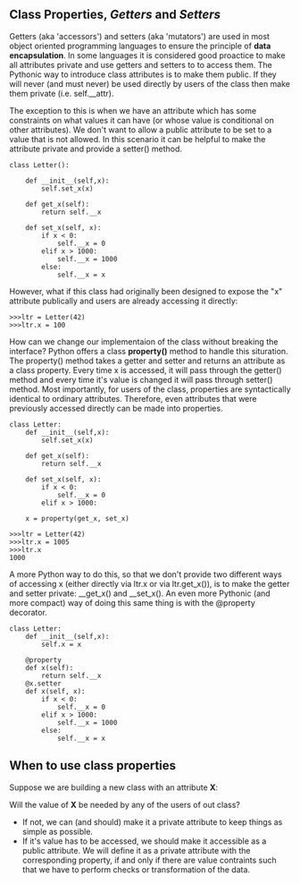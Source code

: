 ## Class Properties, *Getters* and *Setters*

Getters (aka 'accessors') and setters (aka 'mutators') are used in most object oriented programming languages to ensure the principle of **data encapsulation**. In some languages it is considered good proactice to make all attributes private and use getters and setters to to access them. The Pythonic way to introduce class attributes is to make them public. If they will never (and must never) be used directly by users of the class then make them private (i.e. self.__attr).

The exception to this is when we have an attribute which has some constraints on what values it can have (or whose value is conditional on other attributes).  We don't want to allow a public attribute to be set to a value that is not allowed.  In this scenario it can be helpful to make the attribute private and provide a setter() method.  
```
class Letter():

    def __init__(self,x):
        self.set_x(x)

    def get_x(self):
        return self.__x

    def set_x(self, x):
        if x < 0:
            self.__x = 0
        elif x > 1000:
            self.__x = 1000
        else:
            self.__x = x
```
However, what if this class had originally been designed to expose the "x" attribute publically and users are already accessing it directly:
```
>>>ltr = Letter(42)
>>>ltr.x = 100
```
How can we change our implementaion of the class without breaking the interface? Python offers a class **property()** method to handle this situration. The property() method takes a getter and setter and returns an attribute as a class property. Every time x is accessed, it will pass through the getter() method and every time it's value is changed it will pass through setter() method. Most importantly, for users of the class, properties are syntactically identical to ordinary attributes. Therefore, even attributes that were previously accessed directly can be made into properties.
```
class Letter:
    def __init__(self,x):
        self.set_x(x)

    def get_x(self):
        return self.__x

    def set_x(self, x):
        if x < 0:
            self.__x = 0
        elif x > 1000:

    x = property(get_x, set_x)

>>>ltr = Letter(42)
>>>ltr.x = 1005
>>>ltr.x
1000
```
A more Python way to do this, so that we don't provide two different ways of accessing x (either directly via ltr.x or via ltr.get_x()), is to make the getter and setter private: __get_x() and __set_x(). An even more Pythonic (and more compact) way of doing this same thing is with the @property decorator. 
```
class Letter:
    def __init__(self,x):
        self.x = x

    @property
    def x(self):
        return self.__x
    @x.setter
    def x(self, x):
        if x < 0:
            self.__x = 0
        elif x > 1000:
            self.__x = 1000
        else:
            self.__x = x
```
## When to use class properties
Suppose we are building a new class with an attribute **X**:

Will the value of **X** be needed by any of the users of out class?
  * If not, we can (and should) make it a private attribute to keep things as simple as possible.
  * If it's value has to be accessed, we should make it accessible as a public attribute.
    We will define it as a private attribute with the corresponding property, if and only if there are value contraints such that we have to perform checks or transformation of the data.
